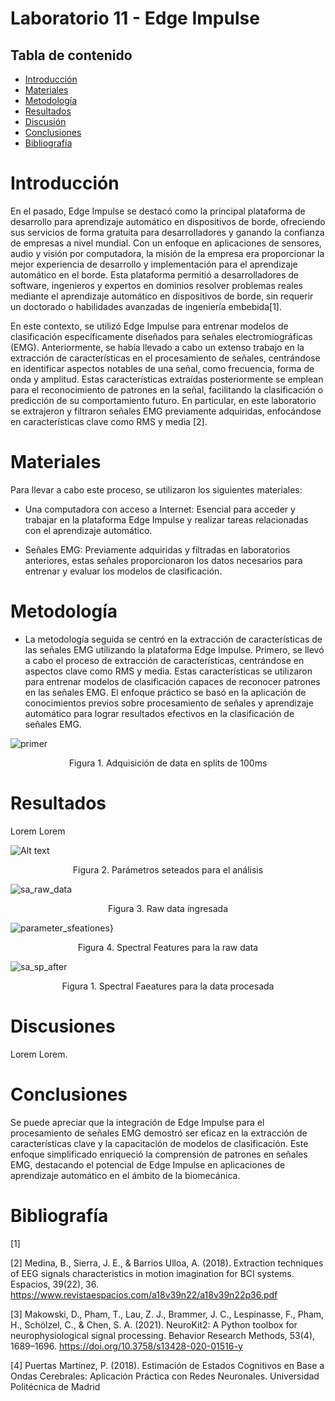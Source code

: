 # Laboratorio 11 - Edge Impulse

## Tabla de contenido
- [Introducción](#Introducción)
- [Materiales](#Materiales)
- [Metodología](#Metodología)
- [Resultados](#Resultados)
- [Discusión](#Discusión)
- [Conclusiones](#Conclusiones) 
- [Bibliografía](#Bibliografía)

# Introducción
En el pasado, Edge Impulse se destacó como la principal plataforma de desarrollo para aprendizaje automático en dispositivos de borde, ofreciendo sus servicios de forma gratuita para desarrolladores y ganando la confianza de empresas a nivel mundial. Con un enfoque en aplicaciones de sensores, audio y visión por computadora, la misión de la empresa era proporcionar la mejor experiencia de desarrollo y implementación para el aprendizaje automático en el borde. Esta plataforma permitió a desarrolladores de software, ingenieros y expertos en dominios resolver problemas reales mediante el aprendizaje automático en dispositivos de borde, sin requerir un doctorado o habilidades avanzadas de ingeniería embebida[1].

En este contexto, se utilizó Edge Impulse para entrenar modelos de clasificación específicamente diseñados para señales electromiográficas (EMG). Anteriormente, se había llevado a cabo un extenso trabajo en la extracción de características en el procesamiento de señales, centrándose en identificar aspectos notables de una señal, como frecuencia, forma de onda y amplitud. Estas características extraídas posteriormente se emplean para el reconocimiento de patrones en la señal, facilitando la clasificación o predicción de su comportamiento futuro. En particular, en este laboratorio se extrajeron y filtraron señales EMG previamente adquiridas, enfocándose en características clave como RMS y media [2].

# Materiales
Para llevar a cabo este proceso, se utilizaron los siguientes materiales:

- Una computadora con acceso a Internet: Esencial para acceder y trabajar en la plataforma Edge Impulse y realizar tareas relacionadas con el aprendizaje automático.

- Señales EMG: Previamente adquiridas y filtradas en laboratorios anteriores, estas señales proporcionaron los datos necesarios para entrenar y evaluar los modelos de clasificación.

# Metodología
- La metodología seguida se centró en la extracción de características de las señales EMG utilizando la plataforma Edge Impulse. Primero, se llevó a cabo el proceso de extracción de características, centrándose en aspectos clave como RMS y media. Estas características se utilizaron para entrenar modelos de clasificación capaces de reconocer patrones en las señales EMG. El enfoque práctico se basó en la aplicación de conocimientos previos sobre procesamiento de señales y aprendizaje automático para lograr resultados efectivos en la clasificación de señales EMG.

![primer](https://github.com/daang04/Intro_se-ales/assets/45319820/fd452017-5015-4096-ab19-03644f5d972c)
<p style="text-align: center;">Figura 1. Adquisición de data en splits de 100ms</p>

# Resultados
Lorem Lorem 

![Alt text](<[imagen/sa_settings.png](https://github.com/daang04/Intro_se-ales/blob/7f425d37049a6928c351b2a3a4a4b98473273836/imagen/sa_settings.png)>) 
<p style="text-align: center;">Figura 2. Parámetros seteados para el análisis</p>


![sa_raw_data](https://github.com/daang04/Intro_se-ales/assets/45319820/bc1f0475-2df1-4683-8c36-a5afafe4e8ce)
<p style="text-align: center;">Figura 3. Raw data ingresada</p>

![parameter_sfeationes](https://github.com/daang04/Intro_se-ales/assets/45319820/2bf52cd5-58fa-4688-bc43-136d8aedbb63)}
<p style="text-align: center;">Figura 4. Spectral Features para la raw data</p>

![sa_sp_after](https://github.com/daang04/Intro_se-ales/assets/45319820/ac61437a-9c29-4118-99da-ab24a130611e)
<p style="text-align: center;">Figura 1. Spectral Faeatures para la data procesada</p>


# Discusiones
Lorem Lorem.

# Conclusiones
Se puede apreciar que la integración de Edge Impulse para el procesamiento de señales EMG demostró ser eficaz en la extracción de características clave y la capacitación de modelos de clasificación. Este enfoque simplificado enriqueció la comprensión de patrones en señales EMG, destacando el potencial de Edge Impulse en aplicaciones de aprendizaje automático en el ámbito de la biomecánica.

# Bibliografía
[1] 

[2] Medina, B., Sierra, J. E., & Barrios Ulloa, A. (2018). Extraction techniques of EEG signals characteristics in motion imagination for BCI systems. Espacios, 39(22), 36. https://www.revistaespacios.com/a18v39n22/a18v39n22p36.pdf

[3] Makowski, D., Pham, T., Lau, Z. J., Brammer, J. C., Lespinasse, F., Pham, H.,
Schölzel, C., & Chen, S. A. (2021). NeuroKit2: A Python toolbox for neurophysiological signal processing.
Behavior Research Methods, 53(4), 1689–1696. https://doi.org/10.3758/s13428-020-01516-y

[4] Puertas Martínez, P. (2018). Estimación de Estados Cognitivos en Base a Ondas Cerebrales: Aplicación Práctica con Redes Neuronales. Universidad Politécnica de Madrid
